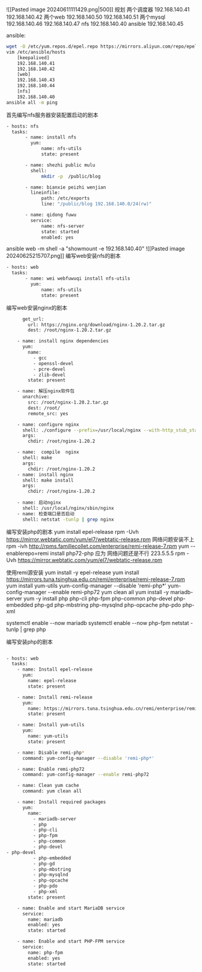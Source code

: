 ![[Pasted image 20240611111429.png|500]]
规划
两个调度器
192.168.140.41
192.168.140.42
两个web
192.168.140.50
192.168.140.51
两个mysql
192.168.140.46
192.168.140.47
nfs
192.168.140.40
ansible
192.168.140.45

ansible:
```bash
wget -O /etc/yum.repos.d/epel.repo https://mirrors.aliyun.com/repo/epel-7.repoyum -yum -y install ansible
vim /etc/ansible/hosts
	[keepalived]
	192.168.140.41
	192.168.140.42
	[web]
	192.168.140.43
	192.168.140.44
	[nfs]
	192.168.140.40
ansible all -m ping 
```
首先编写nfs服务器安装配置启动的剧本
```bash title:nfs服务器安装配置启动的剧本
- hosts: nfs
  tasks:
       - name: install nfs
         yum:
             name: nfs-utils
             state: present

       - name: shezhi public mulu
         shell:
             mkdir -p  /public/blog

       - name: bianxie peizhi wenjian
         lineinfile:
             path: /etc/exports
             line: "/public/blog 192.168.140.0/24(rw)"

       - name: qidong fuwu
         service:
             name: nfs-server
             state: started
             enabled: yes
```
ansible web -m shell -a "showmount -e 192.168.140.40"
![[Pasted image 20240625215707.png]]
编写web安装nfs的剧本
```bash title:安装nfs客户端
- hosts: web
  tasks:
       - name: wei webfuwuqi install nfs-utils
         yum:
             name: nfs-utils
             state: present
```
编写web安装nginx的剧本
```bash title:安装nginx
      get_url:
        url: https://nginx.org/download/nginx-1.20.2.tar.gz
        dest: /root/nginx-1.20.2.tar.gz

    - name: install nginx dependencies
      yum:
        name:
          - gcc
          - openssl-devel
          - pcre-devel
          - zlib-devel
        state: present

    - name: 解压nginx软件包
      unarchive:
        src: /root/nginx-1.20.2.tar.gz
        dest: /root/
        remote_src: yes

    - name: configure nginx
      shell: ./configure --prefix=/usr/local/nginx --with-http_stub_status_module --with-http_ssl_module
      args:
        chdir: /root/nginx-1.20.2

    - name:  compile  nginx
      shell: make
      args:
        chdir: /root/nginx-1.20.2
    - name: install nginx
      shell: make install
      args:
        chdir: /root/nginx-1.20.2
    
	- name: 启动nginx
      shell: /usr/local/nginx/sbin/nginx
    - name: 检查端口是否启动
      shell: netstat -tunlp | grep nginx
```
编写安装php的剧本
yum install epel-release
rpm -Uvh https://mirror.webtatic.com/yum/el7/webtatic-release.rpm
网络问题安装不上
rpm -ivh http://rpms.famillecollet.com/enterprise/remi-release-7.rpm
yum --enablerepo=remi install php72-php
应为 网络问题还是不行
223.5.5.5
rpm -Uvh https://mirror.webtatic.com/yum/el7/webtatic-release.rpm


使用remi源安装
yum install -y epel-release
yum install https://mirrors.tuna.tsinghua.edu.cn/remi/enterprise/remi-release-7.rpm
yum install yum-utils
yum-config-manager --disable 'remi-php*'
yum-config-manager --enable   remi-php72
yum clean all
yum install -y  mariadb-server
yum -y install php php-cli php-fpm php-common php-devel php-embedded php-gd php-mbstring php-mysqlnd php-opcache php-pdo php-xml 

systemctl enable --now mariadb
systemctl enable --now php-fpm
netstat -tunlp | grep php


编写安装php的剧本
```bash title:编写安装php的剧本

- hosts: web
  tasks:
    - name: Install epel-release
      yum:
        name: epel-release
        state: present

    - name: Install remi-release
      yum:
        name: https://mirrors.tuna.tsinghua.edu.cn/remi/enterprise/remi-release-7.rpm
        state: present

    - name: Install yum-utils
      yum:
        name: yum-utils
        state: present

    - name: Disable remi-php*
      command: yum-config-manager --disable 'remi-php*'

    - name: Enable remi-php72
      command: yum-config-manager --enable remi-php72

    - name: Clean yum cache
      command: yum clean all

    - name: Install required packages
      yum:
        name:
          - mariadb-server
          - php
          - php-cli
          - php-fpm
          - php-common
          - php-devel
- php-devel
          - php-embedded
          - php-gd
          - php-mbstring
          - php-mysqlnd
          - php-opcache
          - php-pdo
          - php-xml
        state: present

    - name: Enable and start MariaDB service
      service:
        name: mariadb
        enabled: yes
        state: started

    - name: Enable and start PHP-FPM service
      service:
        name: php-fpm
        enabled: yes
        state: started


```


